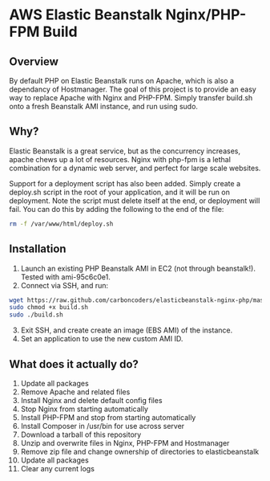 # AWS Elastic Beanstalk Nginx/PHP-FPM Build

## Overview

By default PHP on Elastic Beanstalk runs on Apache, which is also a dependancy of Hostmanager. The goal of this project is to provide an easy way to replace Apache with Nginx and PHP-FPM. Simply transfer build.sh onto a fresh Beanstalk AMI instance, and run using sudo.

## Why?

Elastic Beanstalk is a great service, but as the concurrency increases, apache chews up a lot of resources. Nginx with php-fpm is a lethal combination for a dynamic web server, and perfect for large scale websites.

Support for a deployment script has also been added. Simply create a deploy.sh script in the root of your application, and it will be run on deployment. Note the script must delete itself at the end, or deployment will fail. You can do this by adding the following to the end of the file:

```bash
rm -f /var/www/html/deploy.sh
```

## Installation

1. Launch an existing PHP Beanstalk AMI in EC2 (not through beanstalk!). Tested with ami-95c6c0e1.
2. Connect via SSH, and run:

```bash
wget https://raw.github.com/carboncoders/elasticbeanstalk-nginx-php/master/build.sh
sudo chmod +x build.sh
sudo ./build.sh
```

3. Exit SSH, and create create an image (EBS AMI) of the instance.
4. Set an application to use the new custom AMI ID.

## What does it actually do?

1. Update all packages
2. Remove Apache and related files
3. Install Nginx and delete default config files
4. Stop Nginx from starting automatically
5. Install PHP-FPM and stop from starting automatically
6. Install Composer in /usr/bin for use across server
6. Download a tarball of this repository
7. Unzip and overwrite files in Nginx, PHP-FPM and Hostmanager
8. Remove zip file and change ownership of directories to elasticbeanstalk
9. Update all packages
10. Clear any current logs